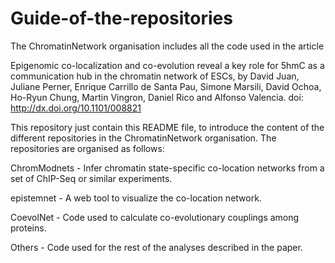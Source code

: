 # Guide-of-the-repositories
The ChromatinNetwork organisation includes all the code used in the article

Epigenomic co-localization and co-evolution reveal a key role for 5hmC as a communication hub in the chromatin network of ESCs, by David Juan, Juliane Perner, Enrique Carrillo de Santa Pau, Simone Marsili, David Ochoa, Ho-Ryun Chung, Martin Vingron, Daniel Rico and Alfonso Valencia. doi: http://dx.doi.org/10.1101/008821

This repository just contain this README file, to introduce the content of the different repositories in the ChromatinNetwork organisation. The repositories are organised as follows:

ChromModnets - Infer chromatin state-specific co-location networks from a set of ChIP-Seq or similar experiments.

epistemnet - A web tool to visualize the co-location network.

CoevolNet - Code used to calculate co-evolutionary couplings among proteins.

Others - Code used for the rest of the analyses described in the paper.
